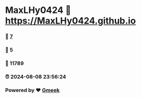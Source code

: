 # MaxLHy0424 :link: https://MaxLHy0424.github.io 
### :page_facing_up: [7](https://MaxLHy0424.github.io/tag.html) 
### :speech_balloon: 5 
### :hibiscus: 11789 
### :alarm_clock: 2024-08-08 23:56:24 
### Powered by :heart: [Gmeek](https://github.com/Meekdai/Gmeek)
